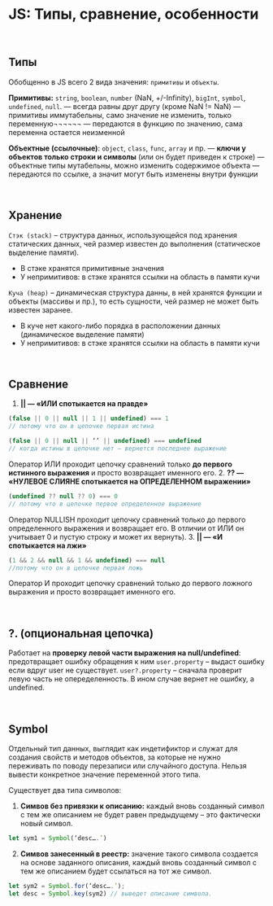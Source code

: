 # JS: Типы, сравнение, особенности

<br>

## Типы
Обобщенно в JS всего 2 вида значения: `примитивы` и `объекты`.  

__Примитивы:__ `string`, `boolean`, `number` (NaN, +/-Infinity), `bigInt`, `symbol`, `undefined`, `null`.
— всегда равны друг другу (кроме NaN != NaN)
— примитивы иммутабельны, само значение не изменить, только переменную¬¬¬¬¬¬
— передаются в функцию по значению, сама переменна остается неизменной

__Объектные (ссылочные)__: `object`, `class`, `func`, `array` и пр.
— __ключи у объектов только строки и символы__ (или он будет приведен к строке)
— объектные типы мутабельны, можно изменить содержимое объекта
— передаются по ссылке, а значит могут быть изменены внутри функции

<br>

## Хранение
`Стэк (stack)` – структура данных, использующейся под хранения статических данных, чей размер известен до выполнения (статическое выделение памяти).
* В стэке хранятся примитивные значения
* У непримитивов: в стэке хранятся ссылки на область в памяти кучи

`Куча (heap)` – динамическая структура данны, в ней хранятся функции и объекты (массивы и пр.), то есть сущности, чей размер не может быть известен заранее.  
* В куче нет какого-либо порядка в расположении данных (динамическое выделение памяти)
* У непримитивов: в стэке хранятся ссылки на область в памяти кучи

<br>

## Сравнение
1.  __|| — «ИЛИ спотыкается на правде»__
```javascript
(false || 0 || null || 1 || undefined) === 1
// потому что он в цепочке первая истина

(false || 0 || null || ‘’ || undefined) === undefined
// когда истины в цепочке нет – вернется последнее выражение
```
Оператор ИЛИ проходит цепочку сравнений только __до первого истинного выражения__ и просто возвращает именного его.
2.  __?? — «НУЛЕВОЕ СЛИЯНЕ спотыкается на ОПРЕДЕЛЕННОМ выражении»__
```javascript
(undefined ?? null ?? 0) === 0
// потому что в цепочке первое определенное выражение
```
Оператор NULLISH проходит цепочку сравнений только до первого определенного выражения и возвращает его. В отличии от ИЛИ он учитывает 0 и пустую строку и может их вернуть).
3.  __|| — «И спотыкается на лжи»__
```javascript
(1 && 2 && null && 1 && undefined) === null
//потому что он в цепочке первая ложь
```
Оператор И проходит цепочку сравнений только до первого ложного выражения и просто возвращает именного его.

<br>

## ?. (опциональная цепочка)
Работает на __проверку левой части выражения на null/undefined__: предотвращает ошибку обращения к ним
`user.property` – выдаст ошибку если вдруг user не существует.
`user?.property` – сначала проверит левую часть не опеределенность. В ином случае вернет не ошибку, а undefined.

<br>

## Symbol
Отдельный тип данных, выглядит как индетификтор и служат для создания свойств и методов объектов, за которые не нужно переживать по поводу перезаписи или случайного доступа. Нельзя вывести конкретное значение переменной этого типа.  

Существует два типа символов:  
1.  __Симвов без привязки к описанию:__ каждый вновь созданный символ с тем же описанием не будет равен предыдущему – это фактически новый символ.
```javascript
let sym1 = Symbol(‘desc….’)
```
2.  __Симвов занесенный в реестр:__ значение такого символа создается на основе заданного описания, каждый вновь созданный символ с тем же описанием будет ссылаться на тот же символ.
```javascript
let sym2 = Symbol.for(‘desc….’);
let desc = Symbol.key(sym2) // выведет описание символа.
```
